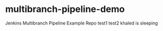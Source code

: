 # multibranch-pipeline-demo
Jenkins Multibranch Pipeline Example Repo
test1
test2
khaled is sleeping
